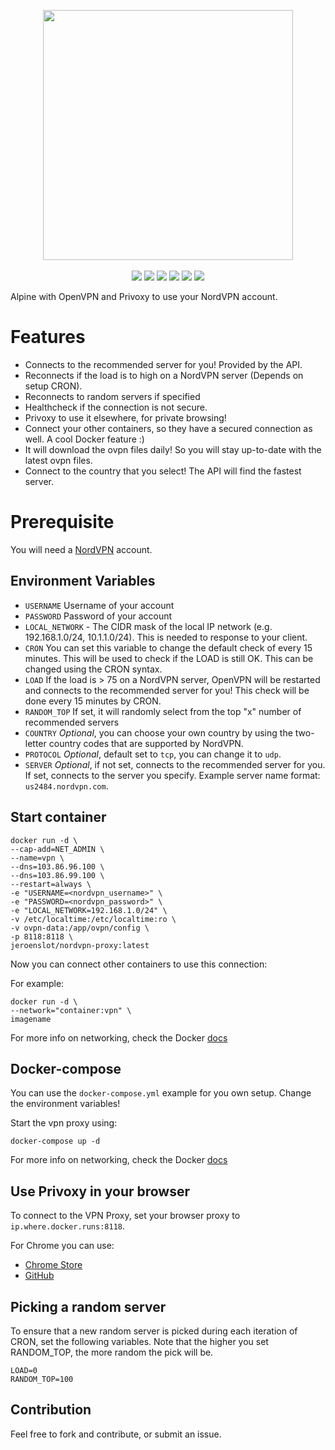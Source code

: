 <p align="center">
    <a href="https://nordvpn.com/"><img src="https://www.freelogovectors.net/wp-content/uploads/2020/11/nordvpn-logo.png" width="400"/></a>
    </br>
    </br>
    <a href="https://github.com/Joentje/nordvpn-proxy"><img src="https://github.com/Joentje/nordvpn-proxy/workflows/latest/badge.svg"/></a>
    <a href="https://github.com/Joentje/nordvpn-proxy"><img src="https://github.com/Joentje/nordvpn-proxy/workflows/release/badge.svg"/></a>
    <a href="https://github.com/Joentje/nordvpn-proxy"><img src="https://badgen.net/github/stars/Joentje/nordvpn-proxy?icon=github&label=stars&color=black"/></a>
    <a href="https://cloud.docker.com/u/jeroenslot/repository/docker/jeroenslot/nordvpn-proxy"><img src="https://badgen.net/docker/size/jeroenslot/nordvpn-proxy?icon=docker&label=size"/></a>
    <a href="https://cloud.docker.com/u/jeroenslot/repository/docker/jeroenslot/nordvpn-proxy"><img src="https://badgen.net/docker/pulls/jeroenslot/nordvpn-proxy?icon=docker&label=pulls"/></a>
    <a href="https://cloud.docker.com/u/jeroenslot/repository/docker/jeroenslot/nordvpn-proxy"><img src="https://badgen.net/docker/stars/jeroenslot/nordvpn-proxy?icon=docker&label=stars"/></a>
    </br>
</p>

Alpine with OpenVPN and Privoxy to use your NordVPN account.

# Features

- Connects to the recommended server for you! Provided by the API.
- Reconnects if the load is to high on a NordVPN server (Depends on setup CRON).
- Reconnects to random servers if specified
- Healthcheck if the connection is not secure.
- Privoxy to use it elsewhere, for private browsing!
- Connect your other containers, so they have a secured connection as well. A cool Docker feature :)
- It will download the ovpn files daily! So you will stay up-to-date with the latest ovpn files.
- Connect to the country that you select! The API will find the fastest server.

# Prerequisite 

You will need a [NordVPN](https://nordvpn.com) account.

## Environment Variables

- `USERNAME` Username of your account
- `PASSWORD` Password of your account
- `LOCAL_NETWORK` - The CIDR mask of the local IP network (e.g. 192.168.1.0/24, 10.1.1.0/24). This is needed to response to your client.
- `CRON` You can set this variable to change the default check of every 15 minutes. This will be used to check if the LOAD is still OK. This can be changed using the CRON syntax.
- `LOAD` If the load is > 75 on a NordVPN server, OpenVPN will be restarted and connects to the recommended server for you! This check will be done every 15 minutes by CRON.
- `RANDOM_TOP` If set, it will randomly select from the top "x" number of recommended servers
- `COUNTRY` *Optional*, you can choose your own country by using the two-letter country codes that are supported by NordVPN.
- `PROTOCOL` *Optional*, default set to `tcp`, you can change it to `udp`.
- `SERVER` *Optional*, if not set, connects to the recommended server for you. If set, connects to the server you specify. Example server name format: `us2484.nordvpn.com`.


## Start container

```Shell
docker run -d \
--cap-add=NET_ADMIN \
--name=vpn \
--dns=103.86.96.100 \
--dns=103.86.99.100 \
--restart=always \
-e "USERNAME=<nordvpn_username>" \
-e "PASSWORD=<nordvpn_password>" \
-e "LOCAL_NETWORK=192.168.1.0/24" \
-v /etc/localtime:/etc/localtime:ro \
-v ovpn-data:/app/ovpn/config \
-p 8118:8118 \
jeroenslot/nordvpn-proxy:latest 
```

Now you can connect other containers to use this connection:

For example:
```Shell
docker run -d \
--network="container:vpn" \
imagename 
```

For more info on networking, check the Docker [docs](https://docs.docker.com/engine/reference/run/#network-settings)

## Docker-compose

You can use the `docker-compose.yml` example for you own setup. Change the environment variables!

Start the vpn proxy using:

```Shell
docker-compose up -d
```

For more info on networking, check the Docker [docs](https://docs.docker.com/compose/compose-file/#network_mode)


## Use Privoxy in your browser

To connect to the VPN Proxy, set your browser proxy to `ip.where.docker.runs:8118`.

For Chrome you can use: 
- [Chrome Store](https://chrome.google.com/webstore/detail/proxy-switchyomega/padekgcemlokbadohgkifijomclgjgif)
- [GitHub](https://github.com/FelisCatus/SwitchyOmega)

## Picking a random server
To ensure that a new random server is picked during each iteration of CRON, set the following variables.
Note that the higher you set RANDOM_TOP, the more random the pick will be.
```
LOAD=0
RANDOM_TOP=100
```

## Contribution

Feel free to fork and contribute, or submit an issue.

